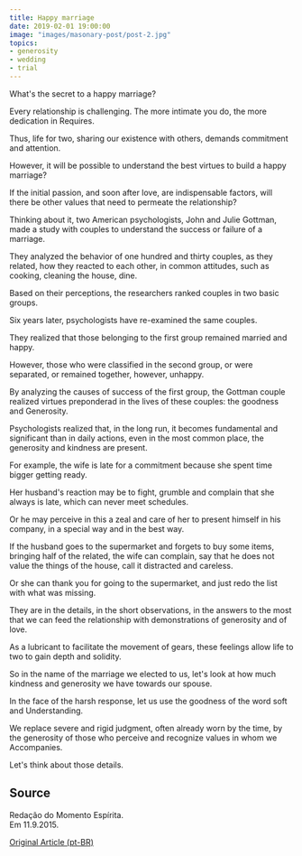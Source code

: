 ```yaml
---
title: Happy marriage
date: 2019-02-01 19:00:00
image: "images/masonary-post/post-2.jpg"
topics: 
- generosity
- wedding
- trial
---
```


What's the secret to a happy marriage?

Every relationship is challenging. The more intimate you do, the more dedication in
Requires.

Thus, life for two, sharing our existence with others, demands
commitment and attention.

However, it will be possible to understand the best virtues to build a
happy marriage?

If the initial passion, and soon after love, are indispensable factors,
will there be other values that need to permeate the relationship?

Thinking about it, two American psychologists, John and Julie Gottman, made a
study with couples to understand the success or failure of a marriage.

They analyzed the behavior of one hundred and thirty couples, as they related,
how they reacted to each other, in common attitudes, such as cooking, cleaning the house,
dine.

Based on their perceptions, the researchers ranked couples in two
basic groups.

Six years later, psychologists have re-examined the same couples.

They realized that those belonging to the first group remained married and happy.

However, those who were classified in the second group, or were separated,
or remained together, however, unhappy.

By analyzing the causes of success of the first group, the Gottman couple realized
virtues preponderad in the lives of these couples: the goodness and
Generosity.

Psychologists realized that, in the long run, it becomes fundamental and
significant than in daily actions, even in the most common place, the
generosity and kindness are present.

For example, the wife is late for a commitment because she spent time
bigger getting ready.

Her husband's reaction may be to fight, grumble and complain that she always
is late, which can never meet schedules.

Or he may perceive in this a zeal and care of her to present himself in his
company, in a special way and in the best way.

If the husband goes to the supermarket and forgets to buy some items, bringing
half of the related, the wife can complain, say that he does not value the
things of the house, call it distracted and careless.

Or she can thank you for going to the supermarket, and just redo the
list with what was missing.

They are in the details, in the short observations, in the answers to the most
that we can feed the relationship with demonstrations of generosity and
of love.

As a lubricant to facilitate the movement of gears, these feelings
allow life to two to gain depth and solidity.

So in the name of the marriage we elected to us, let's look at how much kindness
and generosity we have towards our spouse.

In the face of the harsh response, let us use the goodness of the word soft and
Understanding.

We replace severe and rigid judgment, often already worn by the
time, by the generosity of those who perceive and recognize values in whom we
Accompanies.

Let's think about those details.

## Source
Redação do Momento Espírita.  
Em 11.9.2015.


[Original Article (pt-BR)](http://momento.com.br/pt/ler_texto.php?id=4570)

